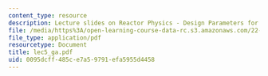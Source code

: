 ```yaml
---
content_type: resource
description: Lecture slides on Reactor Physics - Design Parameters for PWRs.
file: /media/https%3A/open-learning-course-data-rc.s3.amazonaws.com/22-39-integration-of-reactor-design-operations-and-safety-fall-2006/0095dcff485ce7a59791efa5955d4458_lec5_ga.pdf
file_type: application/pdf
resourcetype: Document
title: lec5_ga.pdf
uid: 0095dcff-485c-e7a5-9791-efa5955d4458
---
```

